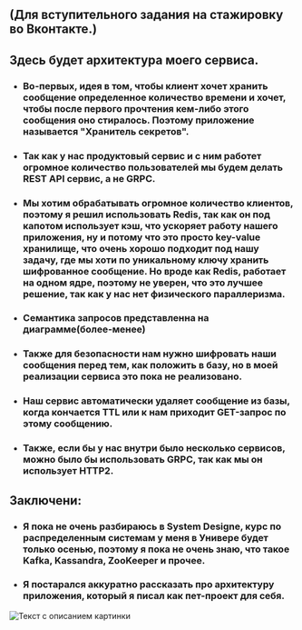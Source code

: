 ## (Для вступительного задания на стажировку во Вконтакте.)

## Здесь будет архитектура моего сервиса.

* ### Во-первых, идея в том, чтобы клиент хочет хранить сообщение определенное количество времени и хочет, чтобы после первого прочтения кем-либо этого сообщения оно стиралось. Поэтому приложение называется "Хранитель секретов".
* ### Так как у нас продуктовый сервис и с ним работет огромное количество пользователей мы будем делать REST API сервис, а не GRPC.
* ### Мы хотим обрабатывать огромное количество клиентов, поэтому я решил использовать Redis, так как он под капотом использует кэш, что ускоряет работу нашего приложения, ну и потому что это просто key-value хранилище, что очень хорошо подходит под нашу задачу, где мы хоти по уникальному ключу хранить шифрованное сообщение. Но вроде как Redis, работает на одном ядре, поэтому не уверен, что это лучшее решение, так как у нас нет физического параллеризма.
* ### Семантика запросов представленна на диаграмме(более-менее)
* ### Также для безопасности нам нужно шифровать наши сообщения перед тем, как положить в базу, но в моей реализации сервиса это пока не реализовано.
* ### Наш сервис автоматически удаляет сообщение из базы, когда кончается TTL или к нам приходит GET-запрос по этому сообщению.
* ### Также, если бы у нас внутри было несколько сервисов, можно было бы использовать GRPC, так как мы он использует HTTP2.
## Заключени:
* ### Я пока не очень разбираюсь в System Designe, курс по распределенным системам у меня в Универе будет только осенью, поэтому я пока не очень знаю, что такое Kafka, Kassandra, ZooKeeper и прочее.
* ### Я постарался аккуратно рассказать про архитектуру приложения, который я писал как пет-проект для себя.

![Текст с описанием картинки](https://github.com/fallra1n/secrets-keeper/blob/main/infrastructure/Screenshot%20from%202023-03-05%2014-19-55.png)
